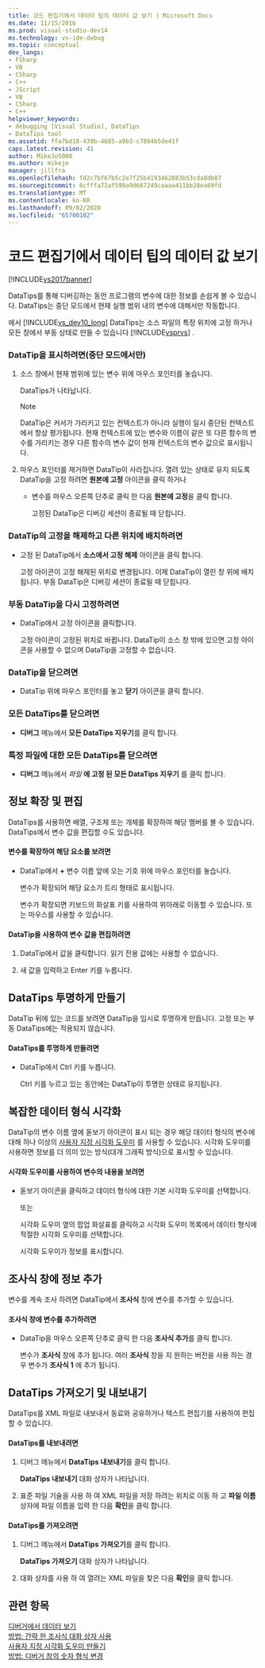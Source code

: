 ```yaml
---
title: 코드 편집기에서 데이터 팁의 데이터 값 보기 | Microsoft Docs
ms.date: 11/15/2016
ms.prod: visual-studio-dev14
ms.technology: vs-ide-debug
ms.topic: conceptual
dev_langs:
- FSharp
- VB
- CSharp
- C++
- JScript
- VB
- CSharp
- C++
helpviewer_keywords:
- debugging [Visual Studio], DataTips
- DataTips tool
ms.assetid: ffa7bd18-439b-4685-a9b3-c7884b5de41f
caps.latest.revision: 41
author: MikeJo5000
ms.author: mikejo
manager: jillfra
ms.openlocfilehash: fd2c7bf67b5c2e7f25b4193462883b53cda8db87
ms.sourcegitcommit: 6cfffa72af599a9d667249caaaa411bb28ea69fd
ms.translationtype: MT
ms.contentlocale: ko-KR
ms.lasthandoff: 09/02/2020
ms.locfileid: "65700102"
---
```

# <a name="view-data-values-in-data-tips--in-the-code-editor"></a>코드 편집기에서 데이터 팁의 데이터 값 보기
[!INCLUDE[vs2017banner](../includes/vs2017banner.md)]

DataTips를 통해 디버깅하는 동안 프로그램의 변수에 대한 정보를 손쉽게 볼 수 있습니다. DataTips는 중단 모드에서 현재 실행 범위 내의 변수에 대해서만 작동합니다.  
  
 에서 [!INCLUDE[vs_dev10_long](../includes/vs-dev10-long-md.md)] DataTips는 소스 파일의 특정 위치에 고정 하거나 모든 창에서 부동 상태로 만들 수 있습니다 [!INCLUDE[vsprvs](../includes/vsprvs-md.md)] .  
  
### <a name="to-display-a-datatip-in-break-mode-only"></a>DataTip을 표시하려면(중단 모드에서만)  
  
1. 소스 창에서 현재 범위에 있는 변수 위에 마우스 포인터를 놓습니다.  
  
    DataTips가 나타납니다.  
  
   > [!NOTE]
   > DataTip은 커서가 가리키고 있는 컨텍스트가 아니라 실행이 일시 중단된 컨텍스트에서 항상 평가됩니다. 현재 컨텍스트에 있는 변수와 이름이 같은 또 다른 함수의 변수를 가리키는 경우 다른 함수의 변수 값이 현재 컨텍스트의 변수 값으로 표시됩니다.  
  
2. 마우스 포인터를 제거하면 DataTip이 사라집니다. 열려 있는 상태로 유지 되도록 DataTip을 고정 하려면 **원본에 고정** 아이콘을 클릭 하거나  
  
   - 변수를 마우스 오른쪽 단추로 클릭 한 다음 **원본에 고정**을 클릭 합니다.  
  
     고정된 DataTip은 디버깅 세션이 종료될 때 닫힙니다.  
  
### <a name="to-unpin-a-datatip-and-make-it-float"></a>DataTip의 고정을 해제하고 다른 위치에 배치하려면  
  
- 고정 된 DataTip에서 **소스에서 고정 해제** 아이콘을 클릭 합니다.  
  
     고정 아이콘이 고정 해제된 위치로 변경됩니다. 이제 DataTip이 열린 창 위에 배치됩니다. 부동 DataTip은 디버깅 세션이 종료될 때 닫힙니다.  
  
### <a name="to-repin-a-floating-datatip"></a>부동 DataTip을 다시 고정하려면  
  
- DataTip에서 고정 아이콘을 클릭합니다.  
  
     고정 아이콘이 고정된 위치로 바뀝니다. DataTip이 소스 창 밖에 있으면 고정 아이콘을 사용할 수 없으며 DataTip을 고정할 수 없습니다.  
  
### <a name="to-close-a-datatip"></a>DataTip을 닫으려면  
  
- DataTip 위에 마우스 포인터를 놓고 **닫기** 아이콘을 클릭 합니다.  
  
### <a name="to-close-all-datatips"></a>모든 DataTips를 닫으려면  
  
- **디버그** 메뉴에서 **모든 DataTips 지우기**를 클릭 합니다.  
  
### <a name="to-close-all-datatips-for-a-specific-file"></a>특정 파일에 대한 모든 DataTips를 닫으려면  
  
- **디버그** 메뉴에서 *파일* **에 고정 된 모든 DataTips 지우기** 를 클릭 합니다.  
  
## <a name="expanding-and-editing-information"></a>정보 확장 및 편집  
 DataTips를 사용하면 배열, 구조체 또는 개체를 확장하여 해당 멤버를 볼 수 있습니다. DataTips에서 변수 값을 편집할 수도 있습니다.  
  
#### <a name="to-expand-a-variable-to-see-its-elements"></a>변수를 확장하여 해당 요소를 보려면  
  
- DataTip에서 **+** 변수 이름 앞에 오는 기호 위에 마우스 포인터를 놓습니다.  
  
     변수가 확장되어 해당 요소가 트리 형태로 표시됩니다.  
  
     변수가 확장되면 키보드의 화살표 키를 사용하여 위아래로 이동할 수 있습니다. 또는 마우스를 사용할 수 있습니다.  
  
#### <a name="to-edit-the-value-of-a-variable-using-a-datatip"></a>DataTip을 사용하여 변수 값을 편집하려면  
  
1. DataTip에서 값을 클릭합니다. 읽기 전용 값에는 사용할 수 없습니다.  
  
2. 새 값을 입력하고 Enter 키를 누릅니다.  
  
## <a name="making-a-datatip-transparent"></a>DataTips 투명하게 만들기  
 DataTip 뒤에 있는 코드를 보려면 DataTip을 임시로 투명하게 만듭니다. 고정 또는 부동 DataTips에는 적용되지 않습니다.  
  
#### <a name="to-make-a-datatip-transparent"></a>DataTips를 투명하게 만들려면  
  
- DataTip에서 Ctrl 키를 누릅니다.  
  
     Ctrl 키를 누르고 있는 동안에는 DataTip이 투명한 상태로 유지됩니다.  
  
## <a name="visualizing-complex-data-types"></a>복잡한 데이터 형식 시각화  
 DataTip의 변수 이름 옆에 돋보기 아이콘이 표시 되는 경우 해당 데이터 형식의 변수에 대해 하나 이상의 [사용자 지정 시각화 도우미](../debugger/create-custom-visualizers-of-data.md) 를 사용할 수 있습니다. 시각화 도우미를 사용하면 정보를 더 의미 있는 방식(대개 그래픽 방식)으로 표시할 수 있습니다.  
  
#### <a name="to-view-the-contents-of-a-variable-using-a-visualizer"></a>시각화 도우미를 사용하여 변수의 내용을 보려면  
  
- 돋보기 아이콘을 클릭하고 데이터 형식에 대한 기본 시각화 도우미를 선택합니다.  
  
     또는  
  
     시각화 도우미 옆의 팝업 화살표를 클릭하고 시각화 도우미 목록에서 데이터 형식에 적절한 시각화 도우미를 선택합니다.  
  
     시각화 도우미가 정보를 표시합니다.  
  
## <a name="adding-information-to-a-watch-window"></a>조사식 창에 정보 추가  
 변수를 계속 조사 하려면 DataTip에서 **조사식** 창에 변수를 추가할 수 있습니다.  
  
#### <a name="to-add-a-variable-to-the-watch-window"></a>조사식 창에 변수를 추가하려면  
  
- DataTip을 마우스 오른쪽 단추로 클릭 한 다음 **조사식 추가**를 클릭 합니다.  
  
     변수가 **조사식** 창에 추가 됩니다. 여러 **조사식** 창을 지 원하는 버전을 사용 하는 경우 변수가 **조사식 1** 에 추가 됩니다.  
  
## <a name="importing-and-exporting-datatips"></a>DataTips 가져오기 및 내보내기  
 DataTips를 XML 파일로 내보내서 동료와 공유하거나 텍스트 편집기를 사용하여 편집할 수 있습니다.  
  
#### <a name="to-export-datatips"></a>DataTips를 내보내려면  
  
1. 디버그 메뉴에서 **DataTips 내보내기**를 클릭 합니다.  
  
     **DataTips 내보내기** 대화 상자가 나타납니다.  
  
2. 표준 파일 기술을 사용 하 여 XML 파일을 저장 하려는 위치로 이동 하 고 **파일 이름** 상자에 파일 이름을 입력 한 다음 **확인**을 클릭 합니다.  
  
#### <a name="to-import-datatips"></a>DataTips를 가져오려면  
  
1. 디버그 메뉴에서 **DataTips 가져오기**를 클릭 합니다.  
  
     **DataTips 가져오기** 대화 상자가 나타납니다.  
  
2. 대화 상자를 사용 하 여 열려는 XML 파일을 찾은 다음 **확인**을 클릭 합니다.  
  
## <a name="see-also"></a>관련 항목  
 [디버거에서 데이터 보기](../debugger/viewing-data-in-the-debugger.md)   
 [방법: 간략 한 조사식 대화 상자 사용](https://msdn.microsoft.com/library/ffaee1dd-e5ce-4ef2-9401-d28329398867)   
 [사용자 지정 시각화 도우미 만들기](../debugger/create-custom-visualizers-of-data.md)   
 [방법: 디버거 창의 숫자 형식 변경](https://msdn.microsoft.com/library/cd593847-a625-411d-a430-b798346ef18f)
